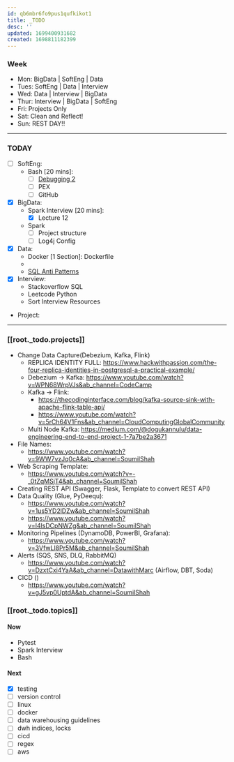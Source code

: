 ```yaml
---
id: qb6mbr6fo9pus1qufkikot1
title: _TODO
desc: ''
updated: 1699400931682
created: 1698811182399
---
```


### Week

- Mon:  BigData | SoftEng | Data
- Tues: SoftEng | Data | Interview
- Wed:  Data | Interview | BigData
- Thur: Interview | BigData | SoftEng
- Fri: Projects Only
- Sat: Clean and Reflect!
- Sun: REST DAY!!

---

### TODAY

- [ ] SoftEng:
  - Bash [20 mins]:
    - [ ] [Debugging 2](https://nlbsg.udemy.com/course/bash-scripting/learn/lecture/5748400#notes)
    - [ ] PEX
    - [ ] GitHub
- [x] BigData:
  - Spark Interview [20 mins]:
    - [x] Lecture 12
  - Spark
    - [ ] Project structure
    - [ ] Log4j Config
- [x] Data:
  - Docker [1 Section]: Dockerfile
  - 
  - [SQL Anti Patterns](https://medium.com/pragmatic-programmers/table-of-contents-4e017a30c020)
- [x] Interview:
  - Stackoverflow SQL
  - Leetcode Python
  - Sort Interview Resources
- Project:

---

### [[root._todo.projects]]

- Change Data Capture(Debezium, Kafka, Flink)
  - REPLICA IDENTITY FULL: <https://www.hackwithpassion.com/the-four-replica-identities-in-postgresql-a-practical-example/>
  - Debezium -> Kafka: <https://www.youtube.com/watch?v=WPN68WrpVJs&ab_channel=CodeCamp>
  - Kafka -> Flink:
    - <https://thecodinginterface.com/blog/kafka-source-sink-with-apache-flink-table-api/>
    - <https://www.youtube.com/watch?v=5rCh64V1Fns&ab_channel=CloudComputingGlobalCommunity>
  - Multi Node Kafka: <https://medium.com/@dogukannulu/data-engineering-end-to-end-project-1-7a7be2a3671>  
- File Names:
  - <https://www.youtube.com/watch?v=9WW7vzJq0cA&ab_channel=SoumilShah>
- Web Scraping Template:
  - <https://www.youtube.com/watch?v=-_0tZqMSjT4&ab_channel=SoumilShah>
- Creating REST API (Swagger, Flask, Template to convert REST API)
- Data Quality (Glue, PyDeequ):
  - <https://www.youtube.com/watch?v=1us5YD2lDZw&ab_channel=SoumilShah>
  - <https://www.youtube.com/watch?v=I4lsDCpNWZg&ab_channel=SoumilShah>
- Monitoring Pipelines (DynamoDB, PowerBI, Grafana):
  - <https://www.youtube.com/watch?v=3VfwLl8Pr5M&ab_channel=SoumilShah>
- Alerts (SQS, SNS, DLQ, RabbitMQ)
  - <https://www.youtube.com/watch?v=DzxtCxi4YaA&ab_channel=DatawithMarc> (Airflow, DBT, Soda)
- CICD ()
  - <https://www.youtube.com/watch?v=gJ5vp0UptdA&ab_channel=SoumilShah>

### [[root._todo.topics]]

#### Now

- Pytest
- Spark Interview
- Bash

#### Next

- [x] testing
- [ ] version control
- [ ] linux
- [ ] docker
- [ ] data warehousing guidelines
- [ ] dwh indices, locks
- [ ] cicd
- [ ] regex
- [ ] aws
